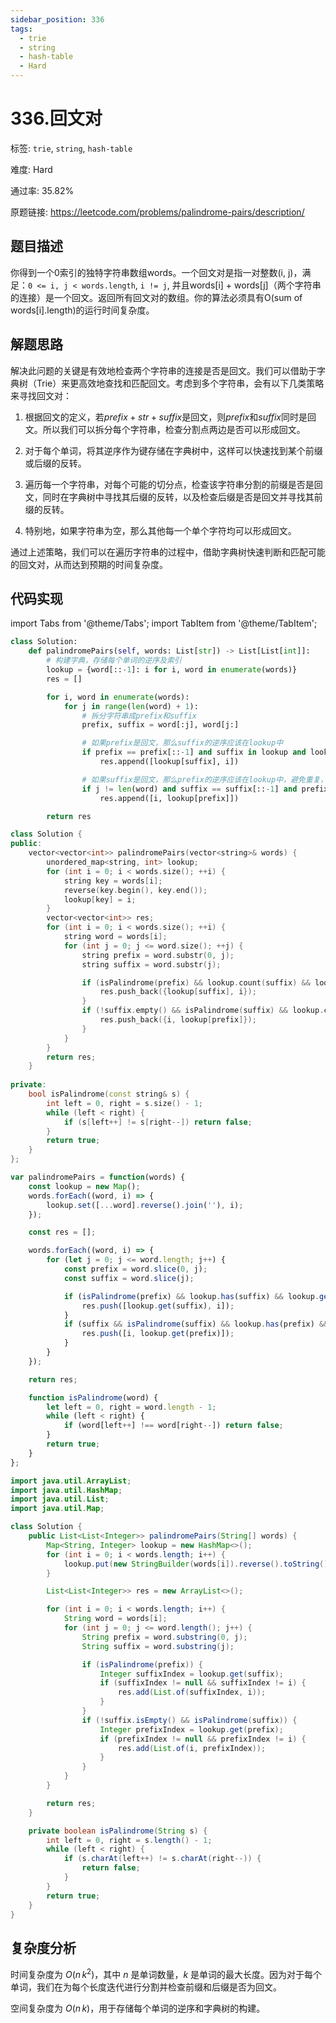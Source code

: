 ```yaml
---
sidebar_position: 336
tags:
  - trie
  - string
  - hash-table
  - Hard
---
```


# 336.回文对

标签: `trie`, `string`, `hash-table`

难度: Hard

通过率: 35.82%

原题链接: https://leetcode.com/problems/palindrome-pairs/description/

## 题目描述
你得到一个0索引的独特字符串数组words。一个回文对是指一对整数(i, j)，满足：`0 <= i, j < words.length`, `i != j`, 并且words[i] + words[j]（两个字符串的连接）是一个回文。返回所有回文对的数组。你的算法必须具有O(sum of words[i].length)的运行时间复杂度。

## 解题思路
解决此问题的关键是有效地检查两个字符串的连接是否是回文。我们可以借助于字典树（Trie）来更高效地查找和匹配回文。考虑到多个字符串，会有以下几类策略来寻找回文对：

1. 根据回文的定义，若$prefix + str + suffix$是回文，则$prefix$和$suffix$同时是回文。所以我们可以拆分每个字符串，检查分割点两边是否可以形成回文。

2. 对于每个单词，将其逆序作为键存储在字典树中，这样可以快速找到某个前缀或后缀的反转。

3. 遍历每一个字符串，对每个可能的切分点，检查该字符串分割的前缀是否是回文，同时在字典树中寻找其后缀的反转，以及检查后缀是否是回文并寻找其前缀的反转。

4. 特别地，如果字符串为空，那么其他每一个单个字符均可以形成回文。

通过上述策略，我们可以在遍历字符串的过程中，借助字典树快速判断和匹配可能的回文对，从而达到预期的时间复杂度。

## 代码实现
import Tabs from '@theme/Tabs';
import TabItem from '@theme/TabItem';

<Tabs>
<TabItem value="python" label="Python">

```python
class Solution:
    def palindromePairs(self, words: List[str]) -> List[List[int]]:
        # 构建字典，存储每个单词的逆序及索引
        lookup = {word[::-1]: i for i, word in enumerate(words)}
        res = []

        for i, word in enumerate(words):
            for j in range(len(word) + 1):
                # 拆分字符串成prefix和suffix
                prefix, suffix = word[:j], word[j:]

                # 如果prefix是回文，那么suffix的逆序应该在lookup中
                if prefix == prefix[::-1] and suffix in lookup and lookup[suffix] != i:
                    res.append([lookup[suffix], i])

                # 如果suffix是回文，那么prefix的逆序应该在lookup中，避免重复，我们略过j==0的情况
                if j != len(word) and suffix == suffix[::-1] and prefix in lookup and lookup[prefix] != i:
                    res.append([i, lookup[prefix]])

        return res
```

</TabItem>
<TabItem value="cpp" label="C++">

```cpp
class Solution {
public:
    vector<vector<int>> palindromePairs(vector<string>& words) {
        unordered_map<string, int> lookup;
        for (int i = 0; i < words.size(); ++i) {
            string key = words[i];
            reverse(key.begin(), key.end());
            lookup[key] = i;
        }
        vector<vector<int>> res;
        for (int i = 0; i < words.size(); ++i) {
            string word = words[i];
            for (int j = 0; j <= word.size(); ++j) {
                string prefix = word.substr(0, j);
                string suffix = word.substr(j);

                if (isPalindrome(prefix) && lookup.count(suffix) && lookup[suffix] != i) {
                    res.push_back({lookup[suffix], i});
                }
                if (!suffix.empty() && isPalindrome(suffix) && lookup.count(prefix) && lookup[prefix] != i) {
                    res.push_back({i, lookup[prefix]});
                }
            }
        }
        return res;
    }
    
private:
    bool isPalindrome(const string& s) {
        int left = 0, right = s.size() - 1;
        while (left < right) {
            if (s[left++] != s[right--]) return false;
        }
        return true;
    }
};
```

</TabItem>
<TabItem value="javascript" label="JavaScript">

```javascript
var palindromePairs = function(words) {
    const lookup = new Map();
    words.forEach((word, i) => {
        lookup.set([...word].reverse().join(''), i);
    });

    const res = [];

    words.forEach((word, i) => {
        for (let j = 0; j <= word.length; j++) {
            const prefix = word.slice(0, j);
            const suffix = word.slice(j);

            if (isPalindrome(prefix) && lookup.has(suffix) && lookup.get(suffix) !== i) {
                res.push([lookup.get(suffix), i]);
            }
            if (suffix && isPalindrome(suffix) && lookup.has(prefix) && lookup.get(prefix) !== i) {
                res.push([i, lookup.get(prefix)]);
            }
        }
    });

    return res;

    function isPalindrome(word) {
        let left = 0, right = word.length - 1;
        while (left < right) {
            if (word[left++] !== word[right--]) return false;
        }
        return true;
    }
};
```

</TabItem>
<TabItem value="java" label="Java">

```java
import java.util.ArrayList;
import java.util.HashMap;
import java.util.List;
import java.util.Map;

class Solution {
    public List<List<Integer>> palindromePairs(String[] words) {
        Map<String, Integer> lookup = new HashMap<>();
        for (int i = 0; i < words.length; i++) {
            lookup.put(new StringBuilder(words[i]).reverse().toString(), i);
        }

        List<List<Integer>> res = new ArrayList<>();

        for (int i = 0; i < words.length; i++) {
            String word = words[i];
            for (int j = 0; j <= word.length(); j++) {
                String prefix = word.substring(0, j);
                String suffix = word.substring(j);

                if (isPalindrome(prefix)) {
                    Integer suffixIndex = lookup.get(suffix);
                    if (suffixIndex != null && suffixIndex != i) {
                        res.add(List.of(suffixIndex, i));
                    }
                }
                if (!suffix.isEmpty() && isPalindrome(suffix)) {
                    Integer prefixIndex = lookup.get(prefix);
                    if (prefixIndex != null && prefixIndex != i) {
                        res.add(List.of(i, prefixIndex));
                    }
                }
            }
        }

        return res;
    }

    private boolean isPalindrome(String s) {
        int left = 0, right = s.length() - 1;
        while (left < right) {
            if (s.charAt(left++) != s.charAt(right--)) {
                return false;
            }
        }
        return true;
    }
}
```

</TabItem>
</Tabs>

## 复杂度分析
时间复杂度为 $O(n \, k^2)$，其中 $n$ 是单词数量，$k$ 是单词的最大长度。因为对于每个单词，我们在为每个长度迭代进行分割并检查前缀和后缀是否为回文。  
  
空间复杂度为 $O(n \, k)$，用于存储每个单词的逆序和字典树的构建。

